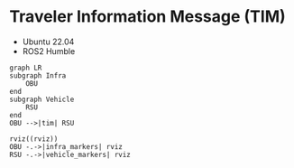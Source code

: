 # Traveler Information Message (TIM)
- Ubuntu 22.04
- ROS2 Humble

``` mermaid
graph LR
subgraph Infra
    OBU
end
subgraph Vehicle
    RSU
end
OBU -->|tim| RSU

rviz((rviz))
OBU -.->|infra_markers| rviz
RSU -.->|vehicle_markers| rviz
```